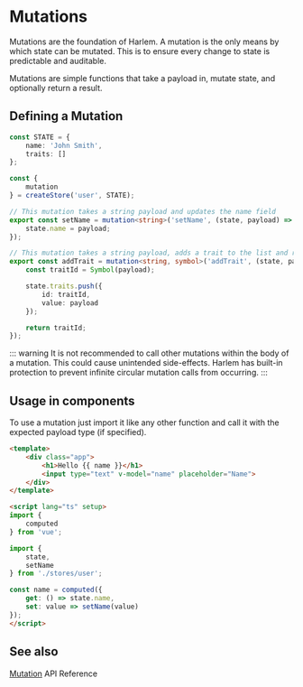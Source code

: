 # Mutations

Mutations are the foundation of Harlem. A mutation is the only means by which state can be mutated. This is to ensure every change to state is predictable and auditable.

Mutations are simple functions that take a payload in, mutate state, and optionally return a result.

## Defining a Mutation

```typescript
const STATE = {
    name: 'John Smith',
    traits: []
};

const {
    mutation
} = createStore('user', STATE);

// This mutation takes a string payload and updates the name field
export const setName = mutation<string>('setName', (state, payload) => {
    state.name = payload;
});

// This mutation takes a string payload, adds a trait to the list and returns it's id
export const addTrait = mutation<string, symbol>('addTrait', (state, payload) => {
    const traitId = Symbol(payload);

    state.traits.push({
        id: traitId,
        value: payload
    });

    return traitId;
});
```

::: warning
It is not recommended to call other mutations within the body of a mutation. This could cause unintended side-effects. Harlem has built-in protection to prevent infinite circular mutation calls from occurring.
:::

## Usage in components

To use a mutation just import it like any other function and call it with the expected payload type (if specified).

```html
<template>
    <div class="app">
        <h1>Hello {{ name }}</h1>
        <input type="text" v-model="name" placeholder="Name">
    </div>
</template>

<script lang="ts" setup>
import {
    computed
} from 'vue';

import {
    state,
    setName
} from './stores/user';

const name = computed({
    get: () => state.name,
    set: value => setName(value)
});
</script>
```

## See also

[Mutation](/api/store#mutation) API Reference